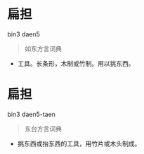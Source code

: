 # 扁担
bin3 daen5
> 如东方言词典
- 工具。长条形，木制或竹制。用以挑东西。

# 扁担
bin3 daen5-taen
> 东台方言词典
- 挑东西或抬东西的工具，用竹片或木头制成。
